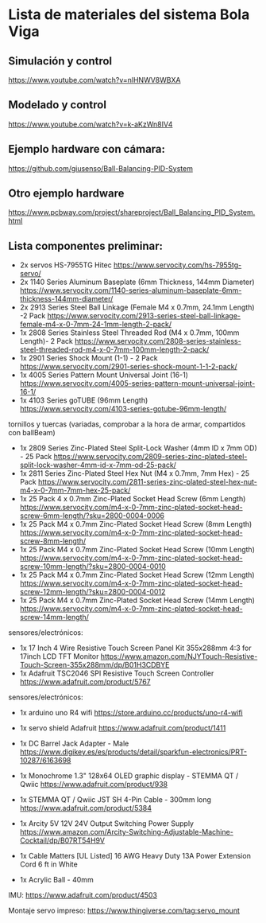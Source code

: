 # Lista de materiales del sistema Bola Viga

## Simulación y control
https://www.youtube.com/watch?v=nlHNWV8WBXA

## Modelado y control
https://www.youtube.com/watch?v=k-aKzWn8IV4

## Ejemplo hardware con cámara:
https://github.com/giusenso/Ball-Balancing-PID-System

## Otro ejemplo hardware
https://www.pcbway.com/project/shareproject/Ball_Balancing_PID_System.html



## Lista componentes preliminar:

+ 2x servos HS-7955TG Hitec https://www.servocity.com/hs-7955tg-servo/ 
+ 2x 1140 Series Aluminum Baseplate (6mm Thickness, 144mm Diameter) https://www.servocity.com/1140-series-aluminum-baseplate-6mm-thickness-144mm-diameter/ 
+ 2x 2913 Series Steel Ball Linkage (Female M4 x 0.7mm, 24.1mm Length) -2 Pack https://www.servocity.com/2913-series-steel-ball-linkage-female-m4-x-0-7mm-24-1mm-length-2-pack/ 
+ 1x 2808 Series Stainless Steel Threaded Rod (M4 x 0.7mm, 100mm Length)- 2 Pack https://www.servocity.com/2808-series-stainless-steel-threaded-rod-m4-x-0-7mm-100mm-length-2-pack/ 
+ 1x 2901 Series Shock Mount (1-1) - 2 Pack https://www.servocity.com/2901-series-shock-mount-1-1-2-pack/ 
+ 1x 4005 Series Pattern Mount Universal Joint (16-1) https://www.servocity.com/4005-series-pattern-mount-universal-joint-16-1/ 
+ 1x 4103 Series goTUBE (96mm Length) https://www.servocity.com/4103-series-gotube-96mm-length/ 

tornillos y tuercas (variadas, comprobar a la hora de armar, compartidos con ballBeam)
+ 1x 2809 Series Zinc-Plated Steel Split-Lock Washer (4mm ID x 7mm OD) - 25 Pack https://www.servocity.com/2809-series-zinc-plated-steel-split-lock-washer-4mm-id-x-7mm-od-25-pack/ 
+ 1x 2811 Series Zinc-Plated Steel Hex Nut (M4 x 0.7mm, 7mm Hex) - 25 Pack https://www.servocity.com/2811-series-zinc-plated-steel-hex-nut-m4-x-0-7mm-7mm-hex-25-pack/ 
+ 1x 25 Pack 4 x 0.7mm Zinc-Plated Socket Head Screw (6mm Length) https://www.servocity.com/m4-x-0-7mm-zinc-plated-socket-head-screw-6mm-length/?sku=2800-0004-0006 
+ 1x 25 Pack M4 x 0.7mm Zinc-Plated Socket Head Screw (8mm Length) https://www.servocity.com/m4-x-0-7mm-zinc-plated-socket-head-screw-8mm-length/ 
+ 1x 25 Pack M4 x 0.7mm Zinc-Plated Socket Head Screw (10mm Length) https://www.servocity.com/m4-x-0-7mm-zinc-plated-socket-head-screw-10mm-length/?sku=2800-0004-0010 
+ 1x 25 Pack M4 x 0.7mm Zinc-Plated Socket Head Screw (12mm Length) https://www.servocity.com/m4-x-0-7mm-zinc-plated-socket-head-screw-12mm-length/?sku=2800-0004-0012 
+ 1x 25 Pack M4 x 0.7mm Zinc-Plated Socket Head Screw (14mm Length) https://www.servocity.com/m4-x-0-7mm-zinc-plated-socket-head-screw-14mm-length/ 


sensores/electrónicos:
+ 1x 17 Inch 4 Wire Resistive Touch Screen Panel Kit 355x288mm 4:3 for 17inch LCD TFT Monitor https://www.amazon.com/NJYTouch-Resistive-Touch-Screen-355x288mm/dp/B01H3CDBYE 
+ 1x Adafruit TSC2046 SPI Resistive Touch Screen Controller https://www.adafruit.com/product/5767 


sensores/electrónicos:


+ 1x   arduino uno R4 wifi https://store.arduino.cc/products/uno-r4-wifi 
+ 1x   servo shield Adafruit  https://www.adafruit.com/product/1411
+ 1x   DC Barrel Jack Adapter - Male https://www.digikey.es/es/products/detail/sparkfun-electronics/PRT-10287/6163698
+ 1x   Monochrome 1.3" 128x64 OLED   graphic display - STEMMA QT /    Qwiic https://www.adafruit.com/product/938
+ 1x STEMMA QT / Qwiic JST SH 4-Pin Cable - 300mm long https://www.adafruit.com/product/5384 

+ 1x    Arcity 5V 12V 24V Output Switching Power Supply https://www.amazon.com/Arcity-Switching-Adjustable-Machine-Cocktail/dp/B07RT54H9V 
+ 1x    Cable Matters [UL Listed] 16 AWG Heavy Duty 13A Power Extension Cord 6 ft in White 
+ 1x    Acrylic Ball - 40mm 


IMU:
https://www.adafruit.com/product/4503

Montaje servo impreso:
https://www.thingiverse.com/tag:servo_mount